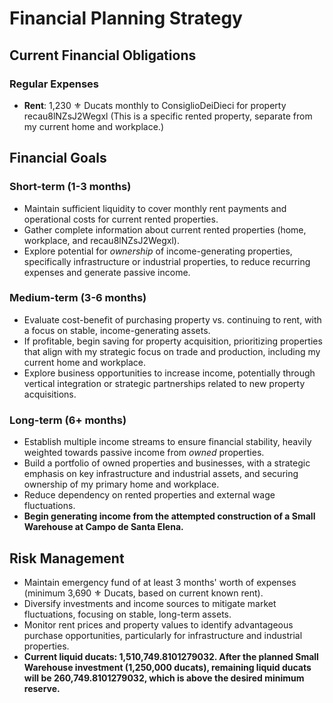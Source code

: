# Financial Planning Strategy

## Current Financial Obligations

### Regular Expenses
- **Rent**: 1,230 ⚜️ Ducats monthly to ConsiglioDeiDieci for property recau8lNZsJ2Wegxl (This is a specific rented property, separate from my current home and workplace.)

## Financial Goals

### Short-term (1-3 months)
- Maintain sufficient liquidity to cover monthly rent payments and operational costs for current rented properties.
- Gather complete information about current rented properties (home, workplace, and recau8lNZsJ2Wegxl).
- Explore potential for *ownership* of income-generating properties, specifically infrastructure or industrial properties, to reduce recurring expenses and generate passive income.

### Medium-term (3-6 months)
- Evaluate cost-benefit of purchasing property vs. continuing to rent, with a focus on stable, income-generating assets.
- If profitable, begin saving for property acquisition, prioritizing properties that align with my strategic focus on trade and production, including my current home and workplace.
- Explore business opportunities to increase income, potentially through vertical integration or strategic partnerships related to new property acquisitions.

### Long-term (6+ months)
- Establish multiple income streams to ensure financial stability, heavily weighted towards passive income from *owned* properties.
- Build a portfolio of owned properties and businesses, with a strategic emphasis on key infrastructure and industrial assets, and securing ownership of my primary home and workplace.
- Reduce dependency on rented properties and external wage fluctuations.
- **Begin generating income from the attempted construction of a Small Warehouse at Campo de Santa Elena.**

## Risk Management
- Maintain emergency fund of at least 3 months' worth of expenses (minimum 3,690 ⚜️ Ducats, based on current known rent).
- Diversify investments and income sources to mitigate market fluctuations, focusing on stable, long-term assets.
- Monitor rent prices and property values to identify advantageous purchase opportunities, particularly for infrastructure and industrial properties.
- **Current liquid ducats: 1,510,749.8101279032. After the planned Small Warehouse investment (1,250,000 ducats), remaining liquid ducats will be 260,749.8101279032, which is above the desired minimum reserve.**

